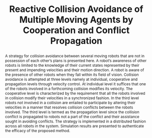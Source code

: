 ---
layout: project-page-new
title: "Reactive Collision Avoidance of Multiple Moving Agents by Cooperation and Conflict Propagation"
authors:
  - name: K. Madhava Krishna
    sup: #
  - name: Henry Hexmoor
    sup: #
affiliations:
  - name: CSCE Dept., University of Arkansas, Fayetteville AR
    link: #
    sup: #
permalink: publications/2004/Krishna_Reactive-Collision-Avoidance
abstract: "A strategy for collision avoidance between several moving robots that are not in possession of each other’s plans is presented here. A robot’s awareness of other robots is
limited to the knowledge of their current states represented by their present and impending velocities and their motion direction. A robot is aware of the presence of other robots
when they fall within its field of vision. Collision avoidance is attempted at three levels namely at individual, cooperative and propagation levels through velocity control. At individual level
it suffices that one of the robots involved in a forthcoming collision modifies its velocity. The cooperative level is characterized by the requirement that all the robots involved in
collision modify their velocities in a synchronized fashion. In the third level robots not involved in a collision are entailed to participate by altering their velocities in a manner that
resolves collision conflicts between the robots involved. The third level is termed as the propagation level since the collision conflict is propagated to robots not a part of the conflict and
their assistance sought in avoiding conflicts. The strategy is implemented in a distributed fashion across all robots in the system. Simulation results are presented to authenticate the efficacy of the proposed method. "
paper: https://robotics.iiit.ac.in/uploads/Main/Publications/2004_1.pdf
# iframe: https://www.youtube.com/embed/jhjskX4FQwA

---